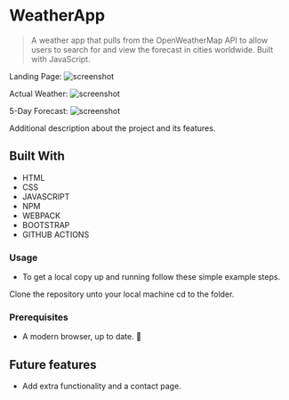 
# WeatherApp

>  A weather app that pulls from the OpenWeatherMap API to allow users to search for and view the forecast in cities worldwide. Built with JavaScript.

Landing Page:
![screenshot](./assets/screenshot1.png)

Actual Weather:
![screenshot](./assets/screenshot2.png)

5-Day Forecast:
![screenshot](./assets/screenshot3.png)


Additional description about the project and its features.

## Built With

- HTML 
- CSS
- JAVASCRIPT
- NPM
- WEBPACK
- BOOTSTRAP
- GITHUB ACTIONS


### Usage
- To get a local copy up and running follow these simple example steps.

Clone the repository unto your local machine cd to the folder.


### Prerequisites

- A modern browser, up to date.  :muscle:


## Future features

- Add extra functionality and a contact page.

